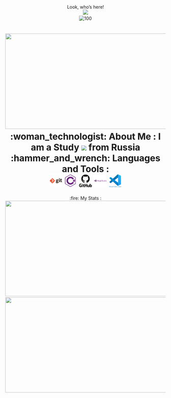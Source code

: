 
<div id="header" align="center">
Look, who’s here! 
<div id="header" align="center">  
<img src="https://media.giphy.com/media/26gslMAdctNhu6YnK/giphy.gif" width="30px]"/>
</h1>
<div id="header" align="center">
<img src="https://komarev.com/ghpvc/?username=your-github-Yana-Alexandrovna&style=flat-square&color=blue" alt="100"/>
<h1>
<div align="center">
 <img src="https://media.giphy.com/media/3kPDmoWdBpQPNhCnUG/giphy.gif" width="600" height="300"/>
</div>
   :woman_technologist: About Me :
  I am a Study <img src="https://media.giphy.com/media/WUlplcMpOCEmTGBtBW/giphy.gif" width="30"> from Russia
  <div align="center">
   :hammer_and_wrench: Languages and Tools :
</div>
  <img src="https://github.com/devicons/devicon/blob/master/icons/git/git-original-wordmark.svg" title="Git" **alt="Git" width="40" height="40"/>
  <img src="https://github.com/devicons/devicon/blob/master/icons/csharp/csharp-line.svg" title="Git" **alt="Git" width="40" height="40"/>
  <img src="https://github.com/devicons/devicon/blob/master/icons/github/github-original-wordmark.svg" title="Git" **alt="Git" width="40" height="40"/>
  <img src="https://github.com/devicons/devicon/blob/master/icons/visualstudio/visualstudio-plain-wordmark.svg" title="Git" **alt="Git" width="40" height="40"/>
  <img src="https://github.com/devicons/devicon/blob/master/icons/vscode/vscode-original-wordmark.svg" title="Git" **alt="Git" width="40" height="40"/>
</div>
   :fire: My Stats :
  </div>
<img src="http://github-readme-streak-stats.herokuapp.com/?user=Yana-Alexandrovna&border_radius=5)](https://git.io/streak-stats)" width="600" height="300"/>
<img src="https://github-readme-stats.vercel.app/api/top-langs/?username=Yana-Alexandrovna&layout=compact&theme=vision-friendly-dark)](https://github.com/anuraghazra/github-readme-stats)" width="600" height="300"/>
